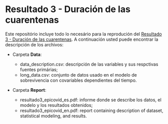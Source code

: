 # Resultado 3 - Duración de las cuarentenas 

Este repositório incluye todo lo necesário para la reprodución del [Resultado 3 - Duración de las cuarentenas](https://www.desarrollate.cl/epicovid_bk/?lang=es). A continuación usted puede encontrar la descripción de los archivos:

* Carpeta **Data**:
  * data_description.csv: descripción de las variables y sus respctivas fuentes primárias;
  * long_data.csv: conjunto de datos usado en el modelo de sobrevivencia con covariables dependientes del tiempo.

* Carpeta **Report**:
  * resultado3_epicovid_es.pdf: informe donde se describe los datos, el modelo y los resultados obtenidos;
  * resultado3_epicovid_en.pdf: report containing description of dataset, statistical modeling, and results.
